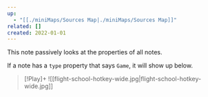 ```yaml
---
up:
  - "[[./miniMaps/Sources Map|./miniMaps/Sources Map]]"
related: []
created: 2022-01-01
---
```

This note passively looks at the properties of all notes.

If a note has a `type` property that says `Game`, it will show up below.


> [!Play]+
> ![[flight-school-hotkey-wide.jpg|flight-school-hotkey-wide.jpg]]